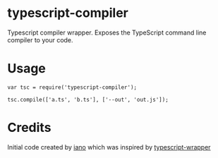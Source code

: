 typescript-compiler
===================

Typescript compiler wrapper. Exposes the TypeScript command line compiler to your code.

Usage
==========

    var tsc = require('typescript-compiler');

    tsc.compile(['a.ts', 'b.ts'], ['--out', 'out.js']);


Credits
==========

Initial code created by [iano](https://npmjs.org/~iano) 
which was inspired by [typescript-wrapper](https://npmjs.org/package/typescript-wrapper)
